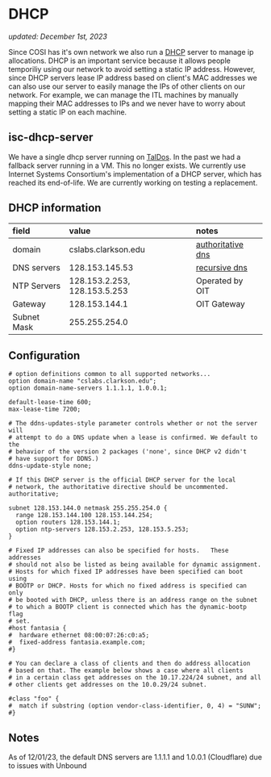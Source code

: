 # DHCP

_updated: December 1st, 2023_

Since COSI has it's own network we also run a [DHCP](https://en.wikipedia.org/wiki/Dynamic_Host_Configuration_Protocol) server to manage ip allocations. DHCP is an important service because it allows people temporiliy using our network to avoid setting a static IP address. However, since DHCP servers lease IP address based on client's MAC addresses we can also use our server to easily manage the IPs of other clients on our network. For example, we can manage the ITL machines by manually mapping their MAC addresses to IPs and we never have to worry about setting a static IP on each machine.

## isc-dhcp-server

We have a single dhcp server running on [TalDos](../infrastructure/servers/taldos.md).
In the past we had a fallback server running in a VM. This no longer exists.
We currently use Internet Systems Consortium's implementation of a DHCP server, which
has reached its end-of-life. We are currently working on testing a replacement.

## DHCP information

| field | value | notes |
| :---- | :---- | :---- |
| domain | cslabs.clarkson.edu | [authoritative dns](../services/authoritative_dns.md) |
| DNS servers | 128.153.145.53 | [recursive dns](../services/recursive_dns.md) | 
| NTP Servers | 128.153.2.253, 128.153.5.253 | Operated by OIT |
| Gateway | 128.153.144.1 | OIT Gateway |
| Subnet Mask | 255.255.254.0 | |

## Configuration 

```
# option definitions common to all supported networks...
option domain-name "cslabs.clarkson.edu";
option domain-name-servers 1.1.1.1, 1.0.0.1;

default-lease-time 600;
max-lease-time 7200;

# The ddns-updates-style parameter controls whether or not the server will
# attempt to do a DNS update when a lease is confirmed. We default to the
# behavior of the version 2 packages ('none', since DHCP v2 didn't
# have support for DDNS.)
ddns-update-style none;

# If this DHCP server is the official DHCP server for the local
# network, the authoritative directive should be uncommented.
authoritative;

subnet 128.153.144.0 netmask 255.255.254.0 {
  range 128.153.144.100 128.153.144.254;
  option routers 128.153.144.1;
  option ntp-servers 128.153.2.253, 128.153.5.253;
}

# Fixed IP addresses can also be specified for hosts.   These addresses
# should not also be listed as being available for dynamic assignment.
# Hosts for which fixed IP addresses have been specified can boot using
# BOOTP or DHCP. Hosts for which no fixed address is specified can only
# be booted with DHCP, unless there is an address range on the subnet
# to which a BOOTP client is connected which has the dynamic-bootp flag
# set.
#host fantasia {
#  hardware ethernet 08:00:07:26:c0:a5;
#  fixed-address fantasia.example.com;
#}

# You can declare a class of clients and then do address allocation
# based on that. The example below shows a case where all clients
# in a certain class get addresses on the 10.17.224/24 subnet, and all
# other clients get addresses on the 10.0.29/24 subnet.

#class "foo" {
#  match if substring (option vendor-class-identifier, 0, 4) = "SUNW";
#}
```

## Notes

As of 12/01/23, the default DNS servers are 1.1.1.1 and 1.0.0.1 (Cloudflare) due to issues with Unbound
